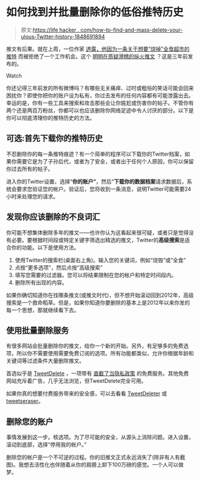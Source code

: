 # 如何找到并批量删除你的低俗推特历史

> 原文:[https://life hacker . com/how-to-find-and-mass-delete-your-ulous-Twitter-history-1848691894](https://lifehacker.com/how-to-find-and-mass-delete-your-vulgar-twitter-history-1848691894)

推文有后果。就在上周，一位作家 [透露，他因为一条关于想要“烧掉”全食超市的推特](https://twitter.com/joshgreenblatt/status/1505692415021232129) 而被拒绝了一个工作机会。这个 [明明在质疑滑稽的纵火推文](https://twitter.com/joshgreenblatt/status/1505692576430579712) ？这是三年前发布的。

Watch

你还记得三年前发的所有微博吗？有哪些无关痛痒、过时或粗俗的笑话可能会回来困扰你？即使你把你的账户设为私有，你过去发布的任何内容都有可能泄露出去。幸运的是，你有一些工具来搜索和攻击那些会让你尴尬或伤害你的帖子。不管你有两个还是两百万粉丝，你都可以也应该删除你网络足迹中令人讨厌的部分。以下是你可以彻底清理你的推特历史的方法。

## **可选:首先下载你的推特历史**

不忍删除你的每一条推特痕迹？有一个简单的程序可以下载你的Twitter档案，如果你需要它是为了子孙后代，或者为了安全，或者出于任何个人原因，你可以保留你过去所有的帖子。

进入你的Twitter设置，选择“**你的账户”**，然后“**下载你的数据档案**请求数据后，系统会要求您验证您的帐户。验证后，您将收到一条消息，说明Twitter可能需要24小时来处理您的请求。

## **发现你应该删除的不良词汇**

你可能不想集体删除多年的推文——也许你认为这看起来很可疑，或者只是觉得没有必要。要根据时间段或特定关键字筛选出精选的推文，Twitter的**高级搜索**是适合你的功能。以下是使用方法。

1.  使用Twitter的搜索栏(桌面右上角)。输入您的关键词，例如“烧毁”或“全食”
2.  点按“更多选项”，然后点按“高级搜索”
3.  填写您需要的过滤器。您可以将结果限制在您的帐户和特定时间段内。
4.  删除所有出现的内容。

如果你确切知道你在找哪条推文(或推文时代)，但不想开始滚动回到2012年，高级搜索是一个救命稻草。但是，如果你知道你要删除的基本上是2012年以来你发的每一个思想，那就继续看下去。

## **使用批量删除服务**

有很多网站会批量删除你的推文，给你一个新的开始。另外，有足够多的免费选项，所以你不需要使用需要免费订阅的选项。所有功能都类似，允许你根据年龄和关键词等过滤条件大量删除推文。

首选似乎是 [TweetDelete](https://tweetdelete.net/) ，一项带有 [直截了当隐私政策](https://tweetdelete.net/privacy/) 的免费服务。其他免费网站充斥着广告，几乎无法浏览，但TweetDelete完全可用。

如果你真的想要付费服务带来的安全感，可以去看看 [TweetDeleter](https://tweetdeleter.com/?referral=b2af9bcbc66e3b3ff875&gclid=Cj0KCQjw5-WRBhCKARIsAAId9FmE9XvR1oIjFO0uinNHcdm_HikkIxykeMVSOoyN8GGStga5g5IPUpIaAvjlEALw_wcB) 或[tweetseraser](https://www.tweeteraser.com/)。

## **删除您的账户**

事情发展到这一步。核选项。为了尽可能的安全，从源头上消除问题。进入设置，滚动到底部，选择“停用我的帐户。”

删除您的帐户是一个不可逆的过程。你的旧推文正式永远消失了(除非有人有截图)。我想去活性化也伴随着从你的肩膀上卸下100万磅的感觉。一个人可以做梦。